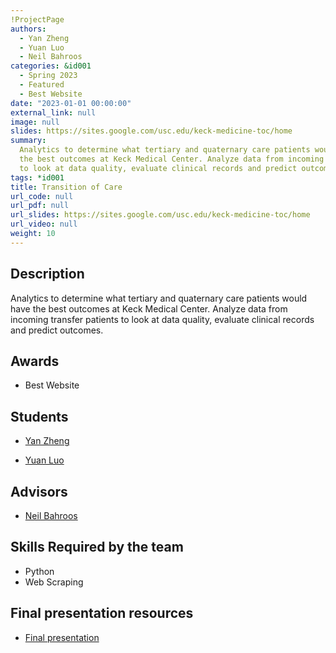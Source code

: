 ```yaml
---
!ProjectPage
authors:
  - Yan Zheng
  - Yuan Luo
  - Neil Bahroos
categories: &id001
  - Spring 2023
  - Featured
  - Best Website
date: "2023-01-01 00:00:00"
external_link: null
image: null
slides: https://sites.google.com/usc.edu/keck-medicine-toc/home
summary:
  Analytics to determine what tertiary and quaternary care patients would have
  the best outcomes at Keck Medical Center. Analyze data from incoming transfer patients
  to look at data quality, evaluate clinical records and predict outcomes.
tags: *id001
title: Transition of Care
url_code: null
url_pdf: null
url_slides: https://sites.google.com/usc.edu/keck-medicine-toc/home
url_video: null
weight: 10
---
```


## Description

Analytics to determine what tertiary and quaternary care patients would have the best outcomes at Keck Medical Center. Analyze data from incoming transfer patients to look at data quality, evaluate clinical records and predict outcomes.

## Awards

- Best Website

## Students

- [Yan Zheng](../../../author/yan-zheng)

- [Yuan Luo](../../../author/yuan-luo)

## Advisors

- [Neil Bahroos](../../../author/neil-bahroos)

## Skills Required by the team

- Python
- Web Scraping

## Final presentation resources

- [Final presentation](https://sites.google.com/usc.edu/keck-medicine-toc/home)

